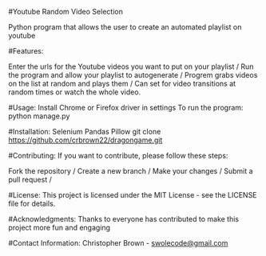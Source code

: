 #Youtube Random Video Selection

Python program that allows the user to create an automated playlist on youtube

#Features:

Enter the urls for the Youtube videos you want to put on your playlist / 
Run the program and allow your playlist to autogenerate /
Progrem grabs videos on the list at random and plays them /
Can set for video transitions at random times or watch the whole video. 


#Usage:
Install Chrome or Firefox driver in settings
To run the program: python manage.py

#Installation: 
Selenium
Pandas
Pillow
git clone https://github.com/crbrown22/dragongame.git

#Contributing: 
If you want to contribute, please follow these steps:

Fork the repository /
Create a new branch /
Make your changes /
Submit a pull request /

#License:
 This project is licensed under the MIT License - see the LICENSE file for details.

#Acknowledgments: 
Thanks to everyone has contributed to make this project more fun and engaging

#Contact Information:
Christopher Brown - swolecode@gmail.com
